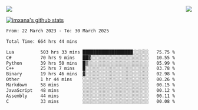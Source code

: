 <p>
  <a href="https://count.getloli.com/"><img src="https://count.getloli.com/get/@xana.readme?theme=moebooru-h"></a>
  <img src="https://weather-icon.journeyad.repl.co/@hangzhou?v=1" align="right">
</p>


<a href="https://github.com/imxana"><img align="center" src="https://github-readme-stats.vercel.app/api?username=imxana&show_icons=true&include_all_commits=true&hide_border=tru&custom_title=imxana%27s%20Github%20Stats" alt="imxana's github stats" /></a> 

<!--START_SECTION:waka-->

```txt
From: 22 March 2023 - To: 30 March 2025

Total Time: 664 hrs 44 mins

Lua          503 hrs 33 mins ███████████████████░░░░░░   75.75 %
C#           70 hrs 9 mins   ██▓░░░░░░░░░░░░░░░░░░░░░░   10.55 %
Python       39 hrs 50 mins  █▒░░░░░░░░░░░░░░░░░░░░░░░   05.99 %
C++          25 hrs 7 mins   █░░░░░░░░░░░░░░░░░░░░░░░░   03.78 %
Binary       19 hrs 46 mins  ▓░░░░░░░░░░░░░░░░░░░░░░░░   02.98 %
Other        1 hr 44 mins    ░░░░░░░░░░░░░░░░░░░░░░░░░   00.26 %
Markdown     58 mins         ░░░░░░░░░░░░░░░░░░░░░░░░░   00.15 %
JavaScript   48 mins         ░░░░░░░░░░░░░░░░░░░░░░░░░   00.12 %
Assembly     44 mins         ░░░░░░░░░░░░░░░░░░░░░░░░░   00.11 %
C            33 mins         ░░░░░░░░░░░░░░░░░░░░░░░░░   00.08 %
```

<!--END_SECTION:waka-->
